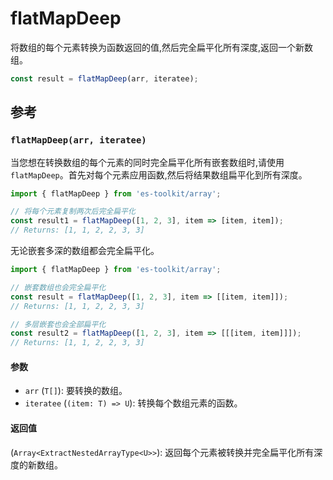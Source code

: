 # flatMapDeep

将数组的每个元素转换为函数返回的值,然后完全扁平化所有深度,返回一个新数组。

```typescript
const result = flatMapDeep(arr, iteratee);
```

## 参考

### `flatMapDeep(arr, iteratee)`

当您想在转换数组的每个元素的同时完全扁平化所有嵌套数组时,请使用 `flatMapDeep`。首先对每个元素应用函数,然后将结果数组扁平化到所有深度。

```typescript
import { flatMapDeep } from 'es-toolkit/array';

// 将每个元素复制两次后完全扁平化
const result1 = flatMapDeep([1, 2, 3], item => [item, item]);
// Returns: [1, 1, 2, 2, 3, 3]
```

无论嵌套多深的数组都会完全扁平化。

```typescript
import { flatMapDeep } from 'es-toolkit/array';

// 嵌套数组也会完全扁平化
const result = flatMapDeep([1, 2, 3], item => [[item, item]]);
// Returns: [1, 1, 2, 2, 3, 3]

// 多层嵌套也会全部扁平化
const result2 = flatMapDeep([1, 2, 3], item => [[[item, item]]]);
// Returns: [1, 1, 2, 2, 3, 3]
```

#### 参数

- `arr` (`T[]`): 要转换的数组。
- `iteratee` (`(item: T) => U`): 转换每个数组元素的函数。

#### 返回值

(`Array<ExtractNestedArrayType<U>>`): 返回每个元素被转换并完全扁平化所有深度的新数组。
